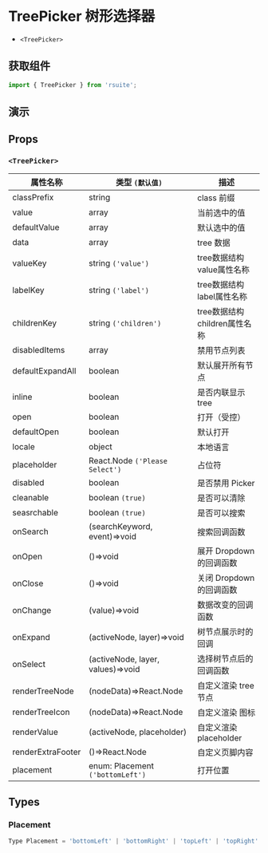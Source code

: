 # TreePicker 树形选择器 [<i class="icon icon-edit2" ></i>](https://github.com/rsuite/rsuite.github.io/blob/master/src/components/select-picker/index.md)


- `<TreePicker>`


## 获取组件


```js
import { TreePicker } from 'rsuite';
```


## 演示

<!--{demo}-->


## Props


### `<TreePicker>`

| 属性名称          | 类型 `(默认值)`                   | 描述                         |
| ----------------- | --------------------------------- | ---------------------------- |
| classPrefix       | string                            | class 前缀                   |
| value             | array                             | 当前选中的值                 |
| defaultValue      | array                             | 默认选中的值                 |
| data              | array                             | tree 数据                    |
| valueKey          | string  `('value')`                | tree数据结构value属性名称    |
| labelKey          | string  `('label')`               | tree数据结构label属性名称    |
| childrenKey       | string  `('children')`            | tree数据结构children属性名称 |
| disabledItems     | array                             | 禁用节点列表                 |
| defaultExpandAll  | boolean                           | 默认展开所有节点             |
| inline            | boolean                           | 是否内联显示 tree            |
| open              | boolean                           | 打开（受控）                 |
| defaultOpen       | boolean                           | 默认打开                     |
| locale            | object                            | 本地语言                     |
| placeholder       | React.Node `('Please Select')`    | 占位符                       |
| disabled          | boolean                           | 是否禁用 Picker              |
| cleanable         | boolean `(true)`                  | 是否可以清除                 |
| seasrchable       | boolean `(true)`                  | 是否可以搜索                 |
| onSearch          | (searchKeyword, event)=>void      | 搜索回调函数                 |
| onOpen            | ()=>void                          | 展开 Dropdown 的回调函数     |
| onClose           | ()=>void                          | 关闭 Dropdown 的回调函数     |
| onChange          | (value)=>void                     | 数据改变的回调函数           |
| onExpand          | (activeNode, layer)=>void         | 树节点展示时的回调           |
| onSelect          | (activeNode, layer, values)=>void | 选择树节点后的回调函数       |
| renderTreeNode    | (nodeData)=>React.Node            | 自定义渲染 tree 节点         |
| renderTreeIcon    | (nodeData)=>React.Node            | 自定义渲染 图标              |
| renderValue       | (activeNode, placeholder)         | 自定义渲染placeholder        |
| renderExtraFooter | ()=>React.Node                    | 自定义页脚内容               |
| placement         | enum: Placement `('bottomLeft')`  | 打开位置                     |

## Types

### Placement

```js
Type Placement = 'bottomLeft' | 'bottomRight' | 'topLeft' | 'topRight' | 'leftTop' | 'rightTop' | 'leftBottom' | 'rightBottom';
```